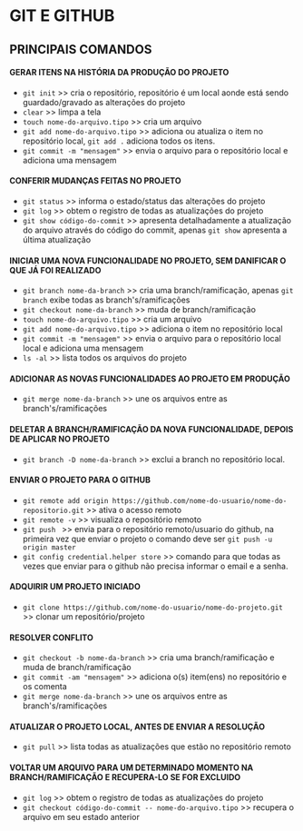 # GIT E GITHUB 

## PRINCIPAIS COMANDOS

#### GERAR ITENS NA HISTÓRIA DA PRODUÇÃO DO PROJETO
* `git init` >> cria o repositório, repositório é um local 
aonde está sendo guardado/gravado as alterações do projeto
* `clear` >> limpa a tela
* `touch nome-do-arquivo.tipo` >> cria um arquivo
* `git add nome-do-arquivo.tipo` >> adiciona ou atualiza o item no repositório local,
`git add .` adiciona todos os itens.
* `git commit -m "mensagem"` >> envia o arquivo para o repositório
local e adiciona uma mensagem

#### CONFERIR MUDANÇAS FEITAS NO PROJETO 
* `git status` >> informa o estado/status das alterações do projeto
* `git log` >> obtem o registro de todas as atualizações do projeto
* `git show código-do-commit` >> apresenta detalhadamente a atualização 
do arquivo através do código do commit, apenas `git show` apresenta a última
atualização 

#### INICIAR UMA NOVA FUNCIONALIDADE NO PROJETO, SEM DANIFICAR O QUE JÁ FOI REALIZADO
* `git branch nome-da-branch` >> cria uma branch/ramificação, apenas `git branch`
exibe todas as branch's/ramificações
* `git checkout nome-da-branch` >> muda de branch/ramificação 
* `touch nome-do-arquivo.tipo` >> cria um arquivo
* `git add nome-do-arquivo.tipo` >> adiciona o item no repositório local
* `git commit -m "mensagem"` >> envia o arquivo para o repositório local
local e adiciona uma mensagem
* `ls -al` >> lista todos os arquivos do projeto

#### ADICIONAR AS NOVAS FUNCIONALIDADES AO PROJETO EM PRODUÇÃO
* `git merge nome-da-branch` >> une os arquivos entre as branch's/ramificações 

#### DELETAR A BRANCH/RAMIFICAÇÃO DA NOVA FUNCIONALIDADE, DEPOIS DE APLICAR NO PROJETO
* `git branch -D nome-da-branch` >> exclui a branch no repositório local.

#### ENVIAR O PROJETO PARA O GITHUB
* `git remote add origin https://github.com/nome-do-usuario/nome-do-repositorio.git` >> ativa o acesso remoto
* `git remote -v` >> visualiza o repositório remoto
* `git push ` >> envia para o repositório remoto/usuario do github, na primeira vez que 
enviar o projeto o comando deve ser `git push -u origin master` 
* `git config credential.helper store` >> comando para que todas as vezes que 
enviar para o github não precisa informar o email e a senha.

#### ADQUIRIR UM PROJETO INICIADO
* `git clone https://github.com/nome-do-usuario/nome-do-projeto.git` >> clonar um repositório/projeto

#### RESOLVER CONFLITO
* `git checkout -b nome-da-branch` >>  cria uma branch/ramificação e muda de branch/ramificação
* `git commit -am "mensagem"` >> adiciona o(s) item(ens) no repositório e os comenta
* `git merge nome-da-branch` >> une os arquivos entre as branch's/ramificações 

#### ATUALIZAR O PROJETO LOCAL, ANTES DE ENVIAR A RESOLUÇÃO
* `git pull` >> lista todas as atualizações que estão no repositório remoto

#### VOLTAR UM ARQUIVO PARA UM DETERMINADO MOMENTO NA BRANCH/RAMIFICAÇÃO E RECUPERA-LO SE FOR EXCLUIDO
* `git log` >> obtem o registro de todas as atualizações do projeto
* `git checkout código-do-commit -- nome-do-arquivo.tipo` >> recupera o arquivo em 
seu estado anterior


